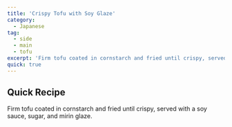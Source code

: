 ```yaml
---
title: 'Crispy Tofu with Soy Glaze'
category:
  - Japanese
tag:
  - side
  - main
  - tofu
excerpt: 'Firm tofu coated in cornstarch and fried until crispy, served with a soy sauce, sugar, and mirin glaze.'
quick: true
---
```


## Quick Recipe

Firm tofu coated in cornstarch and fried until crispy, served with a soy sauce, sugar, and mirin glaze.
